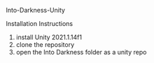 Into-Darkness-Unity

Installation Instructions
1) install Unity 2021.1.14f1
2) clone the repository
3) open the Into Darkness folder as a unity repo

